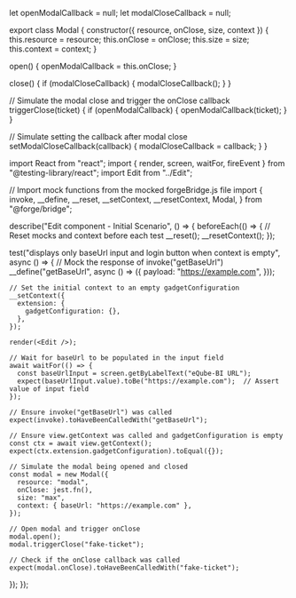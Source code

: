 let openModalCallback = null;
let modalCloseCallback = null;

export class Modal {
  constructor({ resource, onClose, size, context }) {
    this.resource = resource;
    this.onClose = onClose;
    this.size = size;
    this.context = context;
  }

  open() {
    openModalCallback = this.onClose;
  }

  close() {
    if (modalCloseCallback) {
      modalCloseCallback();
    }
  }

  // Simulate the modal close and trigger the onClose callback
  triggerClose(ticket) {
    if (openModalCallback) {
      openModalCallback(ticket);
    }
  }

  // Simulate setting the callback after modal close
  setModalCloseCallback(callback) {
    modalCloseCallback = callback;
  }
}

import React from "react";
import { render, screen, waitFor, fireEvent } from "@testing-library/react";
import Edit from "../Edit";

// Import mock functions from the mocked forgeBridge.js file
import {
  invoke,
  __define,
  __reset,
  __setContext,
  __resetContext,
  Modal,
} from "@forge/bridge";

describe("Edit component - Initial Scenario", () => {
  beforeEach(() => {
    // Reset mocks and context before each test
    __reset();
    __resetContext();
  });

  test("displays only baseUrl input and login button when context is empty", async () => {
    // Mock the response of invoke("getBaseUrl")
    __define("getBaseUrl", async () => ({
      payload: "https://example.com",
    }));

    // Set the initial context to an empty gadgetConfiguration
    __setContext({
      extension: {
        gadgetConfiguration: {},
      },
    });

    render(<Edit />);

    // Wait for baseUrl to be populated in the input field
    await waitFor(() => {
      const baseUrlInput = screen.getByLabelText("eQube-BI URL");
      expect(baseUrlInput.value).toBe("https://example.com");  // Assert value of input field
    });

    // Ensure invoke("getBaseUrl") was called
    expect(invoke).toHaveBeenCalledWith("getBaseUrl");

    // Ensure view.getContext was called and gadgetConfiguration is empty
    const ctx = await view.getContext();
    expect(ctx.extension.gadgetConfiguration).toEqual({});

    // Simulate the modal being opened and closed
    const modal = new Modal({
      resource: "modal",
      onClose: jest.fn(),
      size: "max",
      context: { baseUrl: "https://example.com" },
    });

    // Open modal and trigger onClose
    modal.open();
    modal.triggerClose("fake-ticket");

    // Check if the onClose callback was called
    expect(modal.onClose).toHaveBeenCalledWith("fake-ticket");
  });
});
